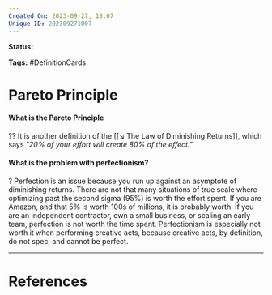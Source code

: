 ```yaml
---
Created On: 2023-09-27, 10:07
Unique ID: 202309271007
---
```

**Status:** 

**Tags:** #DefinitionCards 

# Pareto Principle

#### What is the Pareto Principle
??
It is another definition of the [[↘️ The Law of Diminishing Returns]], which says *"20% of your effort will create 80% of the effect."*
<!--SR:!2023-10-02,4,270-->

#### What is the problem with perfectionism?
?
Perfection is an issue because you run up against an asymptote of diminishing returns. There are not that many situations of true scale where optimizing past the second sigma (95%) is worth the effort spent. If you are Amazon, and that 5% is worth 100s of millions, it is probably worth. If you are an independent contractor, own a small business, or scaling an early team, perfection is not worth the time spent. Perfectionism is especially not worth it when performing creative acts, because creative acts, by definition, do not spec, and cannot be perfect.
<!--SR:!2023-10-01,3,250-->


---
# References
